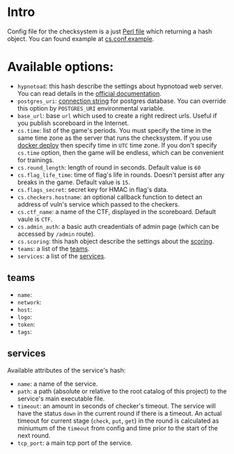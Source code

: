 # Intro

Config file for the checksystem is a just [Perl file](https://docs.mojolicious.org/Mojolicious/Plugin/Config) which returning a hash object. You can found example at [cs.conf.example](cs.conf.example).

# Available options:

- `hypnotoad`: this hash describe the settings about hypnotoad web server. You can read details in the [official documentation](https://docs.mojolicious.org/Mojo/Server/Hypnotoad).
- `postgres_uri`: [connection string](https://www.postgresql.org/docs/current/libpq-connect.html#LIBPQ-CONNSTRING) for postgres database. You can override this option by `POSTGRES_URI` environmental variable.
- `base_url`: base `url` which used to create a right redirect urls. Useful if you publish scoreboard in the Internet.
- `cs.time`: list of the game's periods. You must specify the time in the same time zone as the server that runs the checksystem. If you use [docker deploy](deploy/README.md) then specify time in `UTC` time zone. If you don't specify `cs.time` option, then the game will be endless, which can be convenient for trainings.
- `cs.round_length`: length of round in seconds. Default value is `60`
- `cs.flag_life_time`: time of flag's life in rounds. Doesn't persist after any breaks in the game. Default value is `15`.
- `cs.flags_secret`: secret key for HMAC in flag's data.
- `cs.checkers.hostname`: an optional callback function to detect an address of vuln's service which passed to the checkers.
- `cs.ctf_name`: a name of the CTF, displayed in the scoreboard. Default vaule is `CTF`.
- `cs.admin_auth`: a basic auth creadentials of admin page (which can be accessed by `/admin` route).
- `cs.scoring`: this hash object describe the settings about the [scoring](https://docs.google.com/document/d/1uU9f38UpxdsMeuAsM5TAnp_i4T-DhM-Ur9JOxUeTc8M/preview#heading=h.xdi2syovqugn).
- `teams`: a list of the [teams](#teams).
- `services`: a list of the [services](#services).

## teams

- `name`:
- `network`:
- `host`:
- `logo`:
- `token`:
- `tags`:

## services

Available attributes of the service's hash:

- `name`: a name of the service.
- `path`: a path (absolute or relative to the root catalog of this project) to the service's main executable file.
- `timeout`: an amount in seconds of checker's timeout. The service will have the status `down` in the current round if there is a timeout. An actual timeout for current stage (`check`, `put`, `get`) in the round is calculated as miniumum of the `timeout` from config and time prior to the start of the next round.
- `tcp_port`: a main tcp port of the service.
